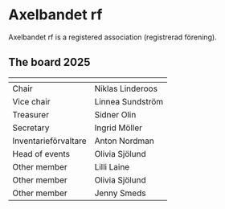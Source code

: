 # Axelbandet rf

Axelbandet rf is a registered association (registrerad förening).

## The board 2025

| <!-- -->    | <!-- -->    |
|-------------|-------------|
|Chair|Niklas Linderoos|
|Vice chair|Linnea Sundström|
|Treasurer|Sidner Olin|
|Secretary|Ingrid Möller|
|Inventarieförvaltare|Anton Nordman|
|Head of events|Olivia Sjölund|
|Other member|Lilli Laine|
|Other member|Olivia Sjölund|
|Other member|Jenny Smeds|
